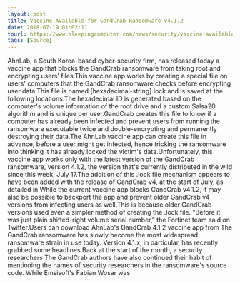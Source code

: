 ```yaml
---
layout: post
title: Vaccine Available for GandCrab Ransomware v4.1.2
date: 2018-07-19 01:02:11
tourl: https://www.bleepingcomputer.com/news/security/vaccine-available-for-gandcrab-ransomware-v412/
tags: [Source]
---
```

AhnLab, a South Korea-based cyber-security firm, has released today a vaccine app that blocks the GandCrab ransomware from taking root and encrypting users' files.This vaccine app works by creating a special file on users' computers that the GandCrab ransomware checks before encrypting user data.This file is named [hexadecimal-string].lock and is saved at the following locations.The hexadecimal ID is generated based on the computer's volume information of the root drive and a custom Salsa20 algorithm and is unique per user.GandCrab creates this file to know if a computer has already been infected and prevent users from running the ransomware executable twice and double-encrypting and permanently destroying their data.The AhnLab vaccine app can create this file in advance, before a user might get infected, hence tricking the ransomware into thinking it has already locked the victim's data.Unfortunately, this vaccine app works only with the latest version of the GandCrab ransomware, version 4.1.2, the version that's currently distributed in the wild since this week, July 17.The addition of this .lock file mechanism appears to have been added with the release of GandCrab v4, at the start of July, as detailed in While the current vaccine app blocks GandCrab v4.1.2, it may also be possible to backport the app and prevent older GandCrab v4 versions from infecting users as well.This is because older GandCrab versions used even a simpler method of creating the .lock file. "Before it was just plain shifted-right volume serial number," the Fortinet team said on Twitter.Users can download AhnLab's GandCrab 4.1.2 vaccine app from The GandCrab ransomware has slowly become the most widespread ransomware strain in use today. Version 4.1.x, in particular, has recently grabbed some headlines.Back at the start of the month, a security researchers The GandCrab authors have also continued their habit of mentioning the names of security researchers in the ransomware's source code. While Emsisoft's Fabian Wosar was 